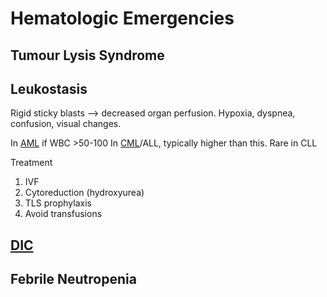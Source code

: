 # Hematologic Emergencies
## Tumour Lysis Syndrome

## Leukostasis
Rigid sticky blasts --> decreased organ perfusion. Hypoxia, dyspnea, confusion, visual changes.

In [AML](../Malignant%20Hematology/Myeloid%20Leukemias.md) if WBC \>50-100
In [CML](../Malignant%20Hematology/Myeloid%20Leukemias.md)/ALL, typically higher than this.
Rare in CLL

Treatment

1. IVF
2. Cytoreduction (hydroxyurea)
3. TLS prophylaxis
4. Avoid transfusions

## [DIC](../Critical%20Care/Transfusions%20and%20Bleeding/Disseminated%20Intravascular%20Coagulation%20(DIC).md)

## Febrile Neutropenia
